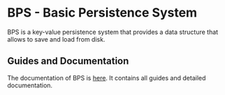 # BPS - Basic Persistence System

BPS is a key-value persistence system that provides a data structure that allows to save and load from disk.


## Guides and Documentation

The documentation of BPS is [here](https://bps-lib.github.io/BPS-3/). It contains all guides and detailed documentation.
